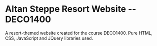 # Altan Steppe Resort Website -- DECO1400

A resort-themed website created for the course DECO1400. Pure HTML, CSS, JavaScript and JQuery libraries used.

